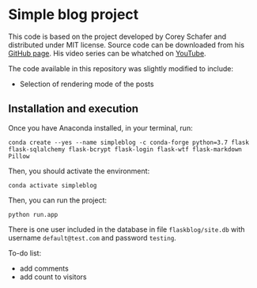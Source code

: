 # Simple blog project

This code is based on the project developed by Corey Schafer and distributed under MIT license.
Source code can be downloaded from his [GitHub page](https://github.com/CoreyMSchafer/code_snippets/tree/master/Python/Flask_Blog/08-Posts).
His video series can be whatched on [YouTube](https://www.youtube.com/playlist?list=PL-osiE80TeTs4UjLw5MM6OjgkjFeUxCYH).

The code available in this repository was slightly modified to include:
- Selection of rendering mode of the posts

## Installation and execution

Once you have Anaconda installed, in your terminal, run:

```conda create --yes --name simpleblog -c conda-forge python=3.7 flask flask-sqlalchemy flask-bcrypt flask-login flask-wtf flask-markdown Pillow```

Then, you should activate the environment:

```conda activate simpleblog```

Then, you can run the project:

```python run.app```

There is one user included in the database in file `flaskblog/site.db` with username `default@test.com` and password `testing`.

To-do list:
- add comments
- add count to visitors
